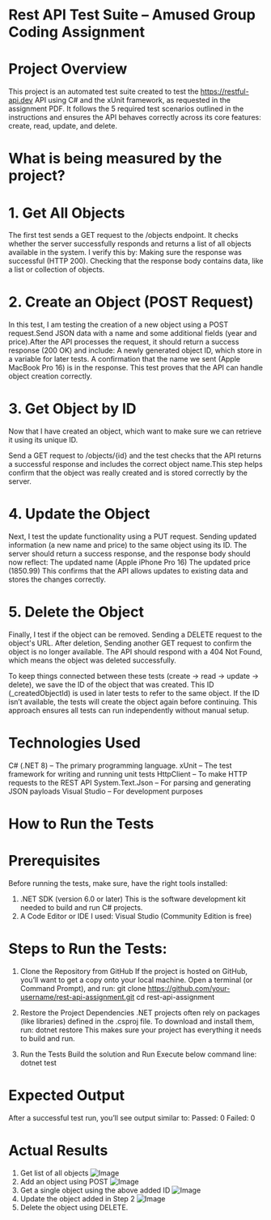 # Rest API Test Suite – Amused Group Coding Assignment

# Project Overview
This project is an automated test suite created to test the https://restful-api.dev API using C# and the xUnit framework, as requested in the assignment PDF. It follows the 5 required test scenarios outlined in the instructions and ensures the API behaves correctly across its core features: create, read, update, and delete.

# What is being measured by the project?

# 1. Get All Objects
The first test sends a GET request to the /objects endpoint.
It checks whether the server successfully responds and returns a list of all objects available in the system.
I verify this by:
Making sure the response was successful (HTTP 200).
Checking that the response body contains data, like a list or collection of objects.

# 2. Create an Object (POST Request)
In this test, I am testing the creation of a new object using a POST request.Send JSON data with a name and some additional fields (year and price).After the API processes the request, it should return a success response (200 OK) and include:
A newly generated object ID, which store in a variable for later tests.
A confirmation that the name we sent (Apple MacBook Pro 16) is in the response.
This test proves that the API can handle object creation correctly.

# 3. Get Object by ID
Now that I have created an object, which want to make sure we can retrieve it using its unique ID.

Send a GET request to /objects/{id} and the test checks that the API returns a successful response and includes the correct object name.This step helps confirm that the object was really created and is stored correctly by the server.

# 4. Update the Object
Next, I test the update functionality using a PUT request. Sending updated information (a new name and price) to the same object using its ID. The server should return a success response, and the response body should now reflect:
The updated name (Apple iPhone Pro 16)
The updated price (1850.99)
This confirms that the API allows updates to existing data and stores the changes correctly.

# 5. Delete the Object
Finally, I test if the object can be removed. Sending a DELETE request to the object's URL. After deletion, Sending another GET request to confirm the object is no longer available. The API should respond with a 404 Not Found, which means the object was deleted successfully.

To keep things connected between these tests (create → read → update → delete), we save the ID of the object that was created. This ID (_createdObjectId) is used in later tests to refer to the same object. If the ID isn’t available, the tests will create the object again before continuing. This approach ensures all tests can run independently without manual setup.

# Technologies Used

C# (.NET 8) – The primary programming language.
xUnit – The test framework for writing and running unit tests
HttpClient – To make HTTP requests to the REST API
System.Text.Json – For parsing and generating JSON payloads
Visual Studio – For development purposes

# How to Run the Tests

# Prerequisites
Before running the tests, make sure, have the right tools installed:
1. .NET SDK (version 6.0 or later)
This is the software development kit needed to build and run C# projects.
2. A Code Editor or IDE
I used: Visual Studio (Community Edition is free)

# Steps to Run the Tests: 
1. Clone the Repository from GitHub
   If the project is hosted on GitHub, you’ll want to get a copy onto your local machine.
   Open a terminal (or Command Prompt), and run:
       git clone https://github.com/your-username/rest-api-assignment.git
       cd rest-api-assignment

2. Restore the Project Dependencies
   .NET projects often rely on packages (like libraries) defined in the .csproj file. To download and install them, run:
        dotnet restore
   This makes sure your project has everything it needs to build and run.

3. Run the Tests
   Build the solution and Run Execute below command line: dotnet test

# Expected Output

After a successful test run, you’ll see output similar to:
Passed: 0
Failed: 0

# Actual Results

1. Get list of all objects
![Image](https://github.com/user-attachments/assets/e37dbc20-2f9c-4a73-80bd-5cb07dd45da5)
2. Add an object using POST
![Image](https://github.com/user-attachments/assets/9fc6612a-709b-488f-93af-8c527ef76a70)
3. Get a single object using the above added ID
![Image](https://github.com/user-attachments/assets/6f53f573-3391-4508-b381-74ce997f3c5e)
4. Update the object added in Step 2
![Image](https://github.com/user-attachments/assets/89e5e56c-7fe9-45f4-be63-55a1c13b0e78)
5. Delete the object using DELETE. 
